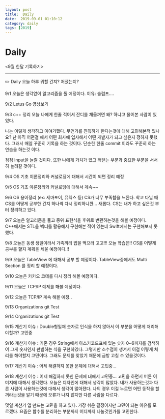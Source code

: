 ```yaml
---
layout: post
title:  Daily
date:  2019-09-01 01:10:12
category: daily
tags: [2019]
---
```


# Daily

<9월 한달 기록하기>

------

✏️ Daily 오늘 하루 뭐할 건지? 어땠는지?

9/1 오늘은 생각없이 알고리즘을 풀 예정이다.
이유: 슬럼프....

9/2 Letus Go 영상보기

9/3 c++ 정리
오늘 나에게 한줄 적어서 잔디를 채울꺼면 왜? 하냐고 물어본 사람이 있었다.

나는 이렇게 생각하고 이야기했다. 무언가를 진득하게 한다는것에 대해 고민해본적 있나요? 
난 아직 어떤걸 해서 어떤 회사에 입사해서 어떤 개발자가 되고 싶은지 정하지 못했다. 그래서 매일 꾸준히 기록을 하는 것이다.
단순한 한줄 commit 이라도 꾸준히 하는 연습을 하는것 이다.

점점 Input을 늘릴 것이다. 또한 나에게 가치가 있고 깨닫는 부분과 중요한 부분을 서서히 늘려갈 것이다. 

9/4 OS 기초 이론정리와 커널로딩에 대해서 시간이 되면 정리 예정

9/5 OS 기초 이론정리와 커널로딩에 대해서 계속~~

9/6 OS 용어정리 (ex: 세마포어, 뮤텍스 등)
CS가 너무 부족함을 느낀다. 학교 다닐 때 CS를 어떻게 공부한 건지 하나씩 다시 정리하니깐... 새롭다.
CS는 내가 하고 싶은것 부터 정리하고 있다.

9/7 오늘은 알고리즘을 풀고 중위 표현식을 후위로 변환하는것을 해볼 예정이다.
C++에서는 STL을 벡터를 활용해서 구현해본 적이 있는데  Swift에서는 구현해보지 못했다.

9/8 오늘은 동생 생일이라서 가족끼리 밥을 먹으러 고고!!!
오늘 학습은!! CS를 어떻게 공부를 할지 계획을 세울 예정이다.!!

9/9 오늘은 TableView 에 대해서 공부 할 예정이다.
TableView중에서도 Multi Section 를 정리 할 예정이다.

9/10 오늘은 카카오 코테를 다시 정리 해볼 예정이다.

9/11 오늘은 TCP/IP 예제를 해볼 예정이다.

9/12 오늘은 TCP/IP 계속 해볼 예정..

9/13 Organizations git Test

9/14 Organizations git Test

9/15 계산기 이슈 : Double형일때 숫자로 인식을 하지 않아서 이 부분을 어떻게 처리해야할까? 고민중

9/16 계산기 이슈 : 기존 경우 String에서 아스키코드표에 있는 숫자 0~9까지를 검색하여 그게 숫자인지 판별하는 식을 구현하였다. 그렇지만 소수점이 생겨서 이걸 어떻게 처리를 해야할지 고민이다. 그래도 문제를 찾았기 때문에 금방 고칠 수 있을것이다.

9/17 계산기 이슈 : 어제 해결하지 못한 문제에 대해서 고민중...

9/18 계산기 이슈 : 어제 해결하지 못한 문제에 대해서 고민중...
고민을 하면서 버튼 이미지에 대해서 생각했다.
오늘은 디자인에 대해서 생각이 많았다. 내가 사용하는것과 다른 사람이 사용하는것에 대해서 생각이 많아졌다.
나의 경우 이걸 누르면 어떤 동작을 할꺼라는것을 알기 때문에 오류가 나지 않지만 다른 사람을 다르다. 

몇일 계산기 앱 만드는 고민을 하고 있다.
가장 쉬운 결정이지만 고민이 되는 이유를 모르겠다. 요즘은 함수를 분리하는 부분까지 어디까지 나눌것인가를 고민한다.